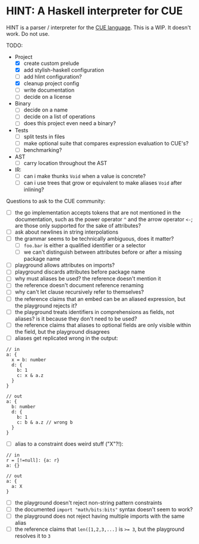 # HINT: A Haskell interpreter for CUE

HINT is a parser / interpreter for the [CUE language](https://cuelang.org/). This is a WIP. It doesn't work. Do not use.

TODO:
  - Project
    - [x] create custom prelude
    - [x] add stylish-haskell configuration
    - [ ] add hlint configuration?
    - [x] cleanup project config
    - [ ] write documentation
    - [ ] decide on a license
  - Binary
    - [ ] decide on a name
    - [ ] decide on a list of operations
    - [ ] does this project even need a binary?
  - Tests
    - [ ] split tests in files
    - [ ] make optional suite that compares expression evaluation to CUE's?
    - [ ] benchmarking?
  - AST
    - [ ] carry location throughout the AST
  - IR:
    - [ ] can i make thunks `Void` when a value is concrete?
    - [ ] can i use trees that grow or equivalent to make aliases `Void` after inlining?

Questions to ask to the CUE community:
  - [ ] the go implementation accepts tokens that are not mentioned in the documentation, such as the power operator `^` and the arrow operator `<-`; are those only supported for the sake of attributes?
  - [ ] ask about newlines in string interpolations
  - [ ] the grammar seems to be technically ambiguous, does it matter?
    - [ ] `foo.bar` is either a qualified identifier or a selector
    - [ ] we can't distinguish between attributes before or after a missing package name
  - [ ] playground allows attributes on imports?
  - [ ] playground discards attributes before package name
  - [ ] why must aliases be used? the reference doesn't mention it
  - [ ] the reference doesn't document reference renaming
  - [ ] why can't let clause recursively refer to themselves?
  - [ ] the reference claims that an embed can be an aliased expression, but the playground rejects it?
  - [ ] the playground treats identifiers in comprehensions as fields, not aliases? is it because they don't need to be used?
  - [ ] the reference claims that aliases to optional fields are only visible within the field, but the playground disagrees
  - [ ] aliases get replicated wrong in the output:
```cue
// in
a: {
  x = b: number
  d: {
    b: 1
    c: x & a.z
  }
}

// out
a: {
  b: number
  d: {
    b: 1
    c: b & a.z // wrong b
  }
}
```
  - [ ] alias to a constraint does weird stuff ("X"?!):
```cue
// in
r = [!=null]: {a: r}
a: {}

// out
a: {
  a: X
}
```
  - [ ] the playground doesn't reject non-string pattern constraints
  - [ ] the documented `import "math/bits:bits"` syntax doesn't seem to work?
  - [ ] the playground does not reject having multiple imports with the same alias
  - [ ] the reference claims that `len([1,2,3,...]` is `>= 3`, but the playground resolves it to `3`
